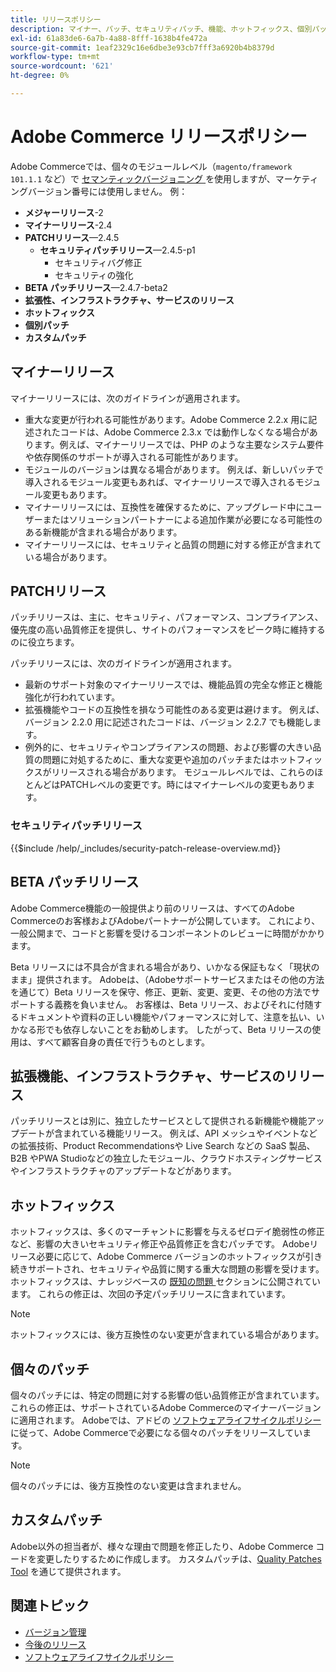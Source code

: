 ```yaml
---
title: リリースポリシー
description: マイナー、パッチ、セキュリティパッチ、機能、ホットフィックス、個別パッチ、カスタムパッチなど、様々なタイプのAdobe Commerce リリースについて説明します。
exl-id: 61a83de6-6a7b-4a88-8fff-1638b4fe472a
source-git-commit: 1eaf2329c16e6dbe3e93cb7fff3a6920b4b8379d
workflow-type: tm+mt
source-wordcount: '621'
ht-degree: 0%

---
```


# Adobe Commerce リリースポリシー

Adobe Commerceでは、個々のモジュールレベル（`magento/framework 101.1.1` など）で [ セマンティックバージョニング ](https://semver.org/) を使用しますが、マーケティングバージョン番号には使用しません。 例：

- **メジャーリリース**-2
- **マイナーリリース**-2.4
- **PATCHリリース**—2.4.5
   - **セキュリティパッチリリース**—2.4.5-p1
      - セキュリティバグ修正
      - セキュリティの強化
- **BETA パッチリリース**—2.4.7-beta2
- **拡張性、インフラストラクチャ、サービスのリリース**
- **ホットフィックス**
- **個別パッチ**
- **カスタムパッチ**

## マイナーリリース

マイナーリリースには、次のガイドラインが適用されます。

- 重大な変更が行われる可能性があります。Adobe Commerce 2.2.x 用に記述されたコードは、Adobe Commerce 2.3.x では動作しなくなる場合があります。例えば、マイナーリリースでは、PHP のような主要なシステム要件や依存関係のサポートが導入される可能性があります。
- モジュールのバージョンは異なる場合があります。 例えば、新しいパッチで導入されるモジュール変更もあれば、マイナーリリースで導入されるモジュール変更もあります。
- マイナーリリースには、互換性を確保するために、アップグレード中にユーザーまたはソリューションパートナーによる追加作業が必要になる可能性のある新機能が含まれる場合があります。
- マイナーリリースには、セキュリティと品質の問題に対する修正が含まれている場合があります。

## PATCHリリース

パッチリリースは、主に、セキュリティ、パフォーマンス、コンプライアンス、優先度の高い品質修正を提供し、サイトのパフォーマンスをピーク時に維持するのに役立ちます。

パッチリリースには、次のガイドラインが適用されます。

- 最新のサポート対象のマイナーリリースでは、機能品質の完全な修正と機能強化が行われています。
- 拡張機能やコードの互換性を損なう可能性のある変更は避けます。 例えば、バージョン 2.2.0 用に記述されたコードは、バージョン 2.2.7 でも機能します。
- 例外的に、セキュリティやコンプライアンスの問題、および影響の大きい品質の問題に対処するために、重大な変更や追加のパッチまたはホットフィックスがリリースされる場合があります。 モジュールレベルでは、これらのほとんどはPATCHレベルの変更です。時にはマイナーレベルの変更もあります。

### セキュリティパッチリリース

{{$include /help/_includes/security-patch-release-overview.md}}

## BETA パッチリリース

Adobe Commerce機能の一般提供より前のリリースは、すべてのAdobe Commerceのお客様およびAdobeパートナーが公開しています。 これにより、一般公開まで、コードと影響を受けるコンポーネントのレビューに時間がかかります。

Beta リリースには不具合が含まれる場合があり、いかなる保証もなく「現状のまま」提供されます。 Adobeは、（Adobeサポートサービスまたはその他の方法を通じて）Beta リリースを保守、修正、更新、変更、変更、その他の方法でサポートする義務を負いません。 お客様は、Beta リリース、およびそれに付随するドキュメントや資料の正しい機能やパフォーマンスに対して、注意を払い、いかなる形でも依存しないことをお勧めします。 したがって、Beta リリースの使用は、すべて顧客自身の責任で行うものとします。

## 拡張機能、インフラストラクチャ、サービスのリリース

パッチリリースとは別に、独立したサービスとして提供される新機能や機能アップデートが含まれている機能リリース。 例えば、API メッシュやイベントなどの拡張技術、Product Recommendationsや Live Search などの SaaS 製品、B2B やPWA Studioなどの独立したモジュール、クラウドホスティングサービスやインフラストラクチャのアップデートなどがあります。

## ホットフィックス

ホットフィックスは、多くのマーチャントに影響を与えるゼロデイ脆弱性の修正など、影響の大きいセキュリティ修正や品質修正を含むパッチです。 Adobeリリース必要に応じて、Adobe Commerce バージョンのホットフィックスが引き続きサポートされ、セキュリティや品質に関する重大な問題の影響を受けます。 ホットフィックスは、ナレッジベースの [ 既知の問題 ](https://support.magento.com/hc/en-us/sections/360003869892-Known-issues-patches-attached-) セクションに公開されています。 これらの修正は、次回の予定パッチリリースに含まれています。

>[!NOTE]
>
>ホットフィックスには、後方互換性のない変更が含まれている場合があります。

## 個々のパッチ

個々のパッチには、特定の問題に対する影響の低い品質修正が含まれています。 これらの修正は、サポートされているAdobe Commerceのマイナーバージョンに適用されます。 Adobeでは、アドビの [ ソフトウェアライフサイクルポリシー ](https://www.adobe.com/content/dam/cc/en/legal/terms/enterprise/pdfs/Adobe-Commerce-Software-Lifecycle-Policy.pdf) に従って、Adobe Commerceで必要になる個々のパッチをリリースしています。

>[!NOTE]
>
>個々のパッチには、後方互換性のない変更は含まれません。

## カスタムパッチ

Adobe以外の担当者が、様々な理由で問題を修正したり、Adobe Commerce コードを変更したりするために作成します。 カスタムパッチは、[Quality Patches Tool](https://experienceleague.adobe.com/docs/commerce-operations/tools/quality-patches-tool/usage.html) を通じて提供されます。

## 関連トピック

- [ バージョン管理 ](https://developer.adobe.com/commerce/php/development/versioning/)
- [今後のリリース](schedule.md)
- [ ソフトウェアライフサイクルポリシー ](https://www.adobe.com/content/dam/cc/en/legal/terms/enterprise/pdfs/Adobe-Commerce-Software-Lifecycle-Policy.pdf)
